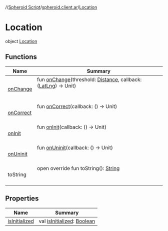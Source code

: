 //[Spheroid Script](../../index.md)/[spheroid.client.ar](../index.md)/[Location](index.md)



# Location  
 object [Location](index.md)   


## Functions  
  
|  Name|  Summary| 
|---|---|
| [onChange](on-change.md)| fun [onChange](on-change.md)(threshold: [Distance](../../spheroid/-distance/index.md), callback: ([LatLng](../../spheroid/-lat-lng/index.md)) -> Unit)  <br><br><br>
| [onCorrect](on-correct.md)| fun [onCorrect](on-correct.md)(callback: () -> Unit)  <br><br><br>
| [onInit](on-init.md)| fun [onInit](on-init.md)(callback: () -> Unit)  <br><br><br>
| [onUninit](on-uninit.md)| fun [onUninit](on-uninit.md)(callback: () -> Unit)  <br><br><br>
| toString| open override fun toString(): [String](../../spheroid/-string/index.md)  <br><br><br>


## Properties  
  
|  Name|  Summary| 
|---|---|
| [isInitialized](index.md#spheroid.client.ar/Location/isInitialized/#/PointingToDeclaration/)|  val [isInitialized](index.md#spheroid.client.ar/Location/isInitialized/#/PointingToDeclaration/): [Boolean](../../spheroid/-boolean/index.md)   <br>

